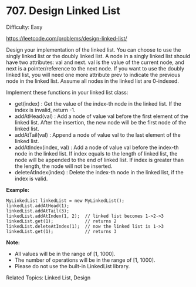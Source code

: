 # 707. Design Linked List

Difficulty: Easy

https://leetcode.com/problems/design-linked-list/

Design your implementation of the linked list. You can choose to use the singly linked list or the doubly linked list. A node in a singly linked list should have two attributes: val and next. val is the value of the current node, and next is a pointer/reference to the next node. If you want to use the doubly linked list, you will need one more attribute prev to indicate the previous node in the linked list. Assume all nodes in the linked list are 0-indexed.

Implement these functions in your linked list class:

* get(index) : Get the value of the index-th node in the linked list. If the index is invalid, return -1.
* addAtHead(val) : Add a node of value val before the first element of the linked list. After the insertion, the new node will be the first node of the linked list.
* addAtTail(val) : Append a node of value val to the last element of the linked list.
* addAtIndex(index, val) : Add a node of value val before the index-th node in the linked list. If index equals to the length of linked list, the node will be appended to the end of linked list. If index is greater than the length, the node will not be inserted.
* deleteAtIndex(index) : Delete the index-th node in the linked list, if the index is valid.

**Example:**
```
MyLinkedList linkedList = new MyLinkedList();
linkedList.addAtHead(1);
linkedList.addAtTail(3);
linkedList.addAtIndex(1, 2);  // linked list becomes 1->2->3
linkedList.get(1);            // returns 2
linkedList.deleteAtIndex(1);  // now the linked list is 1->3
linkedList.get(1);            // returns 3
```

**Note:**

* All values will be in the range of [1, 1000].
* The number of operations will be in the range of [1, 1000].
* Please do not use the built-in LinkedList library.

Related Topics: Linked List, Design
